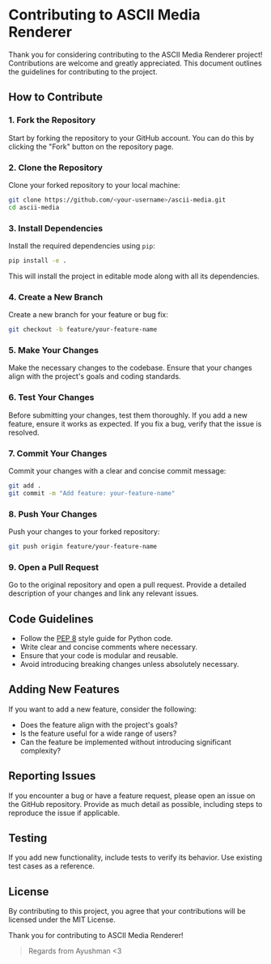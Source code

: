 # Contributing to ASCII Media Renderer

Thank you for considering contributing to the ASCII Media Renderer project! Contributions are welcome and greatly appreciated. This document outlines the guidelines for contributing to the project.

## How to Contribute

### 1. Fork the Repository
Start by forking the repository to your GitHub account. You can do this by clicking the "Fork" button on the repository page.

### 2. Clone the Repository
Clone your forked repository to your local machine:
```bash
git clone https://github.com/<your-username>/ascii-media.git
cd ascii-media
```

### 3. Install Dependencies
Install the required dependencies using `pip`:
```bash
pip install -e .
```

This will install the project in editable mode along with all its dependencies.

### 4. Create a New Branch
Create a new branch for your feature or bug fix:
```bash
git checkout -b feature/your-feature-name
```

### 5. Make Your Changes
Make the necessary changes to the codebase. Ensure that your changes align with the project's goals and coding standards.

### 6. Test Your Changes
Before submitting your changes, test them thoroughly. If you add a new feature, ensure it works as expected. If you fix a bug, verify that the issue is resolved.

### 7. Commit Your Changes
Commit your changes with a clear and concise commit message:
```bash
git add .
git commit -m "Add feature: your-feature-name"
```

### 8. Push Your Changes
Push your changes to your forked repository:
```bash
git push origin feature/your-feature-name
```

### 9. Open a Pull Request
Go to the original repository and open a pull request. Provide a detailed description of your changes and link any relevant issues.

## Code Guidelines

- Follow the [PEP 8](https://pep8.org/) style guide for Python code.
- Write clear and concise comments where necessary.
- Ensure that your code is modular and reusable.
- Avoid introducing breaking changes unless absolutely necessary.

## Adding New Features
If you want to add a new feature, consider the following:
- Does the feature align with the project's goals?
- Is the feature useful for a wide range of users?
- Can the feature be implemented without introducing significant complexity?

## Reporting Issues
If you encounter a bug or have a feature request, please open an issue on the GitHub repository. Provide as much detail as possible, including steps to reproduce the issue if applicable.

## Testing
If you add new functionality, include tests to verify its behavior. Use existing test cases as a reference.

## License
By contributing to this project, you agree that your contributions will be licensed under the MIT License.

Thank you for contributing to ASCII Media Renderer!
> Regards from Ayushman <3